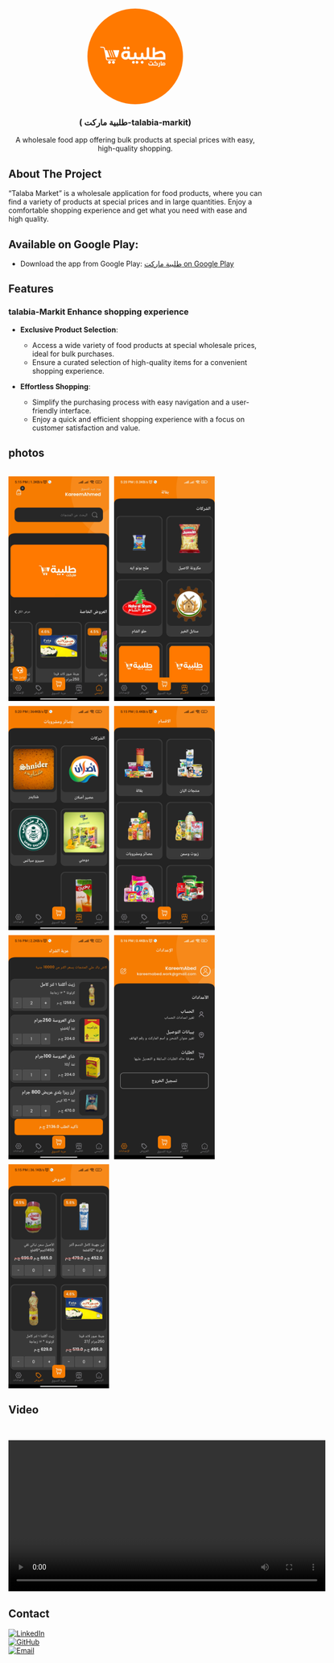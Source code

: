 <a name="readme-top"></a>
<!-- PROJECT LOGO -->
<br />
<div align="center">
<a href="#">
  <img src="assets/logo.jpg" alt="Logo" style="width: 190px; height: 190px; border-radius: 50%; object-fit: cover;">
</a>

  <h3 align="center">(
طلبية ماركت-talabia-markit)</h3>

  <p align="center">
A wholesale food app offering bulk products at special prices with easy, high-quality shopping.  </p>
</div>



<!-- ABOUT THE PROJECT -->
## About The Project
“Talaba Market” is a wholesale application for food products, where you can find a variety of products at special prices and in large quantities. Enjoy a comfortable shopping experience and get what you need with ease and high quality.



 ## Available on Google Play:
  - Download the app from Google Play: [طلبية ماركت on Google Play](https://play.google.com/store/apps/details?id=com.kareem_ahmed_mahmoud_abed.talabiat)

## Features

### talabia-Markit Enhance shopping experience

- **Exclusive Product Selection**:
  - Access a wide variety of food products at special wholesale prices, ideal for bulk purchases.
  - Ensure a curated selection of high-quality items for a convenient shopping experience.

- **Effortless Shopping**:
  - Simplify the purchasing process with easy navigation and a user-friendly interface.
  - Enjoy a quick and efficient shopping experience with a focus on customer satisfaction and value.




<!-- USAGE EXAMPLES -->
## photos

<br />

<div align="center" style="display: flex; flex-wrap: wrap; gap: 10px;">
  
<img src="assets/(7).jpg" width="200" >  
<img src="assets/(1).jpg" width="200" >
<img src="assets/(2).jpg" width="200" >
<img src="assets/(3).jpg" width="200" >
<img src="assets/(4).jpg" width="200" >
<img src="assets/(5).jpg" width="200" >
<img src="assets/(6).jpg" width="200" >
</div>


## Video

<br >

<div align="center">
  
<video width="630" height="300" src="https://github.com/kareem-Abed/QuizMaster/assets/130121946/07d708b8-7aae-4ea3-90b4-ff0bb0187c9c"></video>

</div>


<!-- CONTACT -->
## Contact
[![LinkedIn](https://img.shields.io/badge/linkedin-0A66C2?style=for-the-badge&logo=linkedin&logoColor=white)](https://www.linkedin.com/in/kareem-ahmed-920236244)
<br />
[![GitHub](https://img.shields.io/badge/github-181717?style=for-the-badge&logo=github&logoColor=white)](https://github.com/kareem-Abed)
<br />
[![Email](https://img.shields.io/badge/email-D14836?style=for-the-badge&logo=gmail&logoColor=white)](mailto:ka7032799@gmail.com)

<br /><br /><br /><br />



